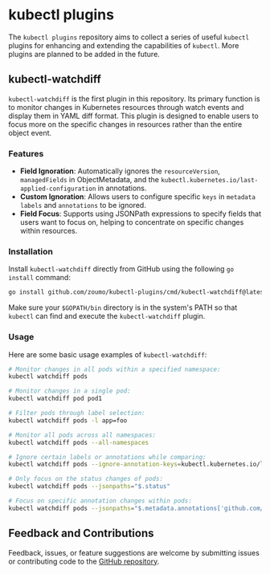 # kubectl plugins
The `kubectl plugins` repository aims to collect a series of useful `kubectl` plugins for enhancing and extending the capabilities of `kubectl`. More plugins are planned to be added in the future.

## kubectl-watchdiff
`kubectl-watchdiff` is the first plugin in this repository. Its primary function is to monitor changes in Kubernetes resources through watch events and display them in YAML diff format. This plugin is designed to enable users to focus more on the specific changes in resources rather than the entire object event.

### Features
- **Field Ignoration**: Automatically ignores the `resourceVersion`, `managedFields` in ObjectMetadata, and the `kubectl.kubernetes.io/last-applied-configuration` in annotations.
- **Custom Ignoration**: Allows users to configure specific `keys` in `metadata` `labels` and `annotations` to be ignored.
- **Field Focus**: Supports using JSONPath expressions to specify fields that users want to focus on, helping to concentrate on specific changes within resources.

### Installation
Install `kubectl-watchdiff` directly from GitHub using the following `go install` command:
```sh
go install github.com/zoumo/kubectl-plugins/cmd/kubectl-watchdiff@latest
```
Make sure your `$GOPATH/bin` directory is in the system's PATH so that `kubectl` can find and execute the `kubectl-watchdiff` plugin.

### Usage
Here are some basic usage examples of `kubectl-watchdiff`:
```sh
# Monitor changes in all pods within a specified namespace:
kubectl watchdiff pods

# Monitor changes in a single pod:
kubectl watchdiff pod pod1

# Filter pods through label selection:
kubectl watchdiff pods -l app=foo

# Monitor all pods across all namespaces:
kubectl watchdiff pods --all-namespaces

# Ignore certain labels or annotations while comparing:
kubectl watchdiff pods --ignore-annotation-keys=kubectl.kubernetes.io/last-applied-configuration

# Only focus on the status changes of pods:
kubectl watchdiff pods --jsonpaths="$.status"

# Focus on specific annotation changes within pods:
kubectl watchdiff pods --jsonpaths="$.metadata.annotations['github.com/zoumo/kubectl-plugins']"
```
## Feedback and Contributions
Feedback, issues, or feature suggestions are welcome by submitting issues or contributing code to the [GitHub repository](https://github.com/zoumo/kubectl-plugins).
